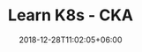 ---
title: "Learn K8s - CKA"
date: 2018-12-28T11:02:05+06:00
description: "Learning K8s from CKA perspective."
type : "learning-center"
---